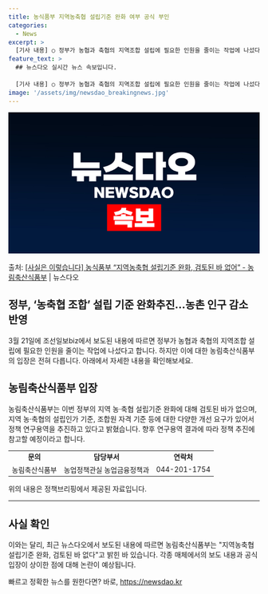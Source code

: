```yaml
---
title: 농식품부 지역농축협 설립기준 완화 여부 공식 부인
categories:
  - News
excerpt: >
  [기사 내용] ○ 정부가 농협과 축협의 지역조합 설립에 필요한 인원을 줄이는 작업에 나섰다. [농식품부 입장…
feature_text: >
  ## 뉴스다오 실시간 뉴스 속보입니다.

  [기사 내용] ○ 정부가 농협과 축협의 지역조합 설립에 필요한 인원을 줄이는 작업에 나섰다. [농식품부 입장…
image: '/assets/img/newsdao_breakingnews.jpg'
---
```


![뉴스다오 속보](/assets/img/newsdao_breakingnews.jpg)

<p>출처: <a href="https://newsdao.kr/3401" rel="dofollow">[사실은 이렇습니다] 농식품부 “지역농축협 설립기준 완화, 검토된 바 없어” - 농림축산식품부</a> | 뉴스다오</p>

<h2>정부, ‘농축협 조합’ 설립 기준 완화추진…농촌 인구 감소 반영</h2>

<p data-ke-size="size16">3월 21일에 조선일보biz에서 보도된 내용에 따르면 정부가 농협과 축협의 지역조합 설립에 필요한 인원을 줄이는 작업에 나섰다고 합니다. 하지만 이에 대한 농림축산식품부의 입장은 전혀 다릅니다. 아래에서 자세한 내용을 확인해보세요.</p>

<h2 data-ke-size="size26">농림축산식품부 입장</h2>

<p data-ke-size="size16">농림축산식품부는 이번 정부의 지역 농·축협 설립기준 완화에 대해 검토된 바가 없으며, 지역 농·축협의 설립인가 기준, 조합원 자격 기준 등에 대한 다양한 개선 요구가 있어서 정책 연구용역을 추진하고 있다고 밝혔습니다. 향후 연구용역 결과에 따라 정책 추진에 참고할 예정이라고 합니다.</p>

<table>
	<tbody>
		<tr>
			<td style="text-align: center; height: 17px;"><b>문의</b></td>
			<td style="text-align: center; height: 17px;"><b>담당부서</b></td>
			<td style="text-align: center; height: 17px;"><b>연락처</b></td>
		</tr>
		<tr>
			<td style="text-align: center; height: 17px;">농림축산식품부</td>
			<td style="text-align: center; height: 17px;">농업정책관실 농업금융정책과</td>
			<td style="text-align: center; height: 17px;">044-201-1754</td>
		</tr>
	</tbody>
</table>

<p data-ke-size="size16">위의 내용은 정책브리핑에서 제공된 자료입니다.</p>

<hr>

<h2 data-ke-size="size26">사실 확인</h2>

<p data-ke-size="size16">이와는 달리, 최근 뉴스다오에서 보도된 내용에 따르면 농림축산식품부는 "지역농축협 설립기준 완화, 검토된 바 없다"고 밝힌 바 있습니다. 각종 매체에서의 보도 내용과 공식 입장이 상이한 점에 대해 논란이 예상됩니다.</p> 

빠르고 정확한 뉴스를 원한다면? 바로, <a href="https://newsdao.kr" rel="dofollow">https://newsdao.kr</a>



